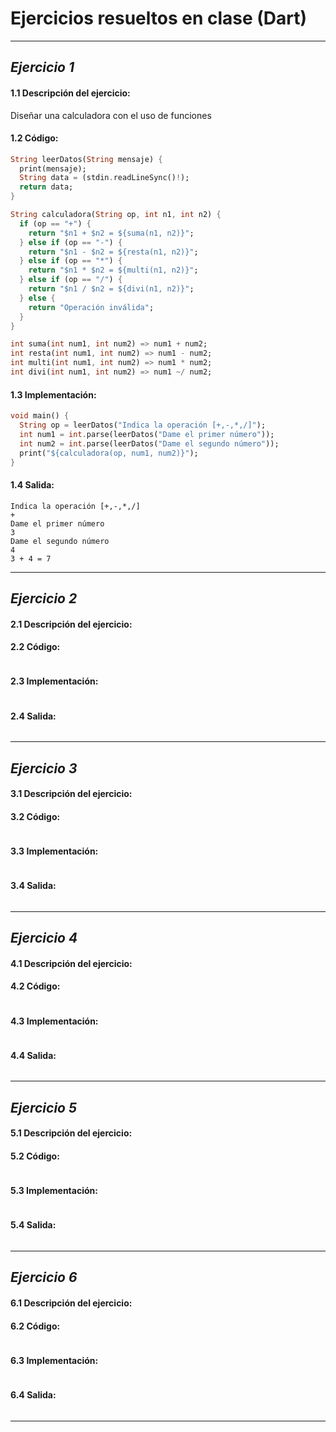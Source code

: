 # **Ejercicios resueltos en clase (Dart)**
---
## *Ejercicio 1*
#### 1.1 Descripción del ejercicio:
Diseñar una calculadora con el uso de funciones
#### 1.2 Código:
```dart
String leerDatos(String mensaje) {
  print(mensaje);
  String data = (stdin.readLineSync()!);
  return data;
}

String calculadora(String op, int n1, int n2) {
  if (op == "+") {
    return "$n1 + $n2 = ${suma(n1, n2)}";
  } else if (op == "-") {
    return "$n1 - $n2 = ${resta(n1, n2)}";
  } else if (op == "*") {
    return "$n1 * $n2 = ${multi(n1, n2)}";
  } else if (op == "/") {
    return "$n1 / $n2 = ${divi(n1, n2)}";
  } else {
    return "Operación inválida";
  }
}

int suma(int num1, int num2) => num1 + num2;
int resta(int num1, int num2) => num1 - num2;
int multi(int num1, int num2) => num1 * num2;
int divi(int num1, int num2) => num1 ~/ num2;
```
#### 1.3 Implementación:
```dart
void main() {
  String op = leerDatos("Indica la operación [+,-,*,/]");
  int num1 = int.parse(leerDatos("Dame el primer número"));
  int num2 = int.parse(leerDatos("Dame el segundo número"));
  print("${calculadora(op, num1, num2)}");
}
```
#### 1.4 Salida:
```
Indica la operación [+,-,*,/]
+
Dame el primer número
3
Dame el segundo número
4
3 + 4 = 7
```
---
## *Ejercicio 2*
#### 2.1 Descripción del ejercicio:

#### 2.2 Código:
```dart

```
#### 2.3 Implementación:
```dart

```
#### 2.4 Salida:
```

```
---
## *Ejercicio 3*
#### 3.1 Descripción del ejercicio:

#### 3.2 Código:
```dart

```
#### 3.3 Implementación:
```dart

```
#### 3.4 Salida:
```

```
---
## *Ejercicio 4*
#### 4.1 Descripción del ejercicio:

#### 4.2 Código:
```dart

```
#### 4.3 Implementación:
```dart

```
#### 4.4 Salida:
```

```
---
## *Ejercicio 5*
#### 5.1 Descripción del ejercicio:

#### 5.2 Código:
```dart

```
#### 5.3 Implementación:
```dart

```
#### 5.4 Salida:
```

```
---
## *Ejercicio 6*
#### 6.1 Descripción del ejercicio:

#### 6.2 Código:
```dart

```
#### 6.3 Implementación:
```dart

```
#### 6.4 Salida:
```

```
---
